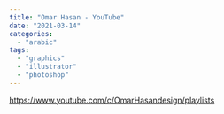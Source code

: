 ```yaml
---
title: "Omar Hasan - YouTube"
date: "2021-03-14"
categories: 
  - "arabic"
tags: 
  - "graphics"
  - "illustrator"
  - "photoshop"
---
```


https://www.youtube.com/c/OmarHasandesign/playlists
